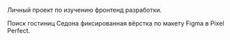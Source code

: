 Личный проект по изучению фронтенд разработки.

Поиск гостиниц Седона фиксированная вёрстка по макету Figma в Pixel Perfect.

